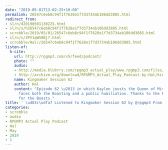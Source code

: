 ```yaml
---
date: "2019-05-01T13:02:25+10:00"
permalink: 26547c6eb8c94f1f7628e1f7d3734ab106dd3885.html
redirect_from:
- sl/n/d20190501130225.html
- sl/n/s/h26547c6eb8c94f1f7628e1f7d3734ab106dd3885.html
- scrobble/2019/05/01/26547c6eb8c94f1f7628e1f7d3734ab106dd3885.html
- sl/n/s/ZPV1qWS0Bj7.html
- scrobble/Hal//26547c6eb8c94f1f7628e1f7d3734ab106dd3885.html
listen-of:
  h-cite:
    url: http://rpgmp3.com/v5/feed/podcast/
    photo: ""
    audio:
    - http://media.blubrry.com/rpgmp3_actual_play/www.rpgmp3.com/files/game_recordings/Sugar_Fuelled_Gamers/kingmaker_session_62.mp3
    - http://archive.org/download/RPGMP3_Actual_Play_Podcast-by-Hal/kingmaker_session_62.mp3
    name: Kingmaker Session 62
    author: Hal
    content: "Episode 62 \u2013 in which Kaylen jousts the Queen of Mivon, Stagthorne
      faces both the Boasting and a public humiliation. Thanks to the Paizo forums
      for the Boasts."
title: ' \ud83c\udfa7 Listened to Kingmaker Session 62 by @rpgmp3 From #RPGMP3ActualPlayPodcast'
categories:
- scrobble
- audio
- RPGMP3 Actual Play Podcast
- Hal
- May
- 2019
- 1
---
```

